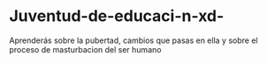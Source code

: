 # Juventud-de-educaci-n-xd-
Aprenderás sobre la pubertad, cambios que pasas en ella y sobre el proceso de masturbacion del ser humano 
